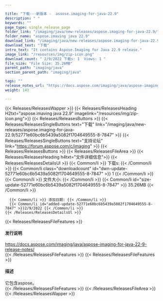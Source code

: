 ```yaml
---

title: "下载---新版本 -  assose.imaging-for-java-22.9"
description: " "
keywords: ""
page_type: single_release_page
folder_link: "/imaging/java/new-releases/aspose.imaging-for-java-22.9/"
folder_name: "aspose.imaving java 22.9"
download_link: "/imaging/java/new-releases/aspose.imaging-for-java-22.9/52771e60bc6b5439a5082f1704649555-8-7847"
download_text: "下载"
intro_text: "It contains Aspose.Imaging for Java 22.9 release."
image_link: "/resources/img/zip-icon.png"
download_count: " 2/9/2022 下载s: 1  Views: 1 "
file_size: "File Size: 35.26MB"
parent_path: "imaging/java"
section_parent_path: "imaging/java"

tags: ""
release_notes_url: "https://docs.aspose.com/imaging/java/aspose-imaging-for-java-22-9-release-notes/"
weight: 143

---
```


{{< Releases/ReleasesWapper >}}
  {{< Releases/ReleasesHeading H2txt="aspose.imaving java 22.9" imagelink="/resources/img/zip-icon.png">}}
  {{< Releases/ReleasesButtons >}}
    {{< Releases/ReleasesSingleButtons text="下载" link="/imaging/java/new-releases/aspose.imaging-for-java-22.9/52771e60bc6b5439a5082f1704649555-8-7847" >}}
    {{< Releases/ReleasesSingleButtons text="支持论坛" link="https://forum.aspose.com/c/imaging" >}}
  {{< Releases/ReleasesButtons >}}
  {{< Releases/ReleasesFileArea >}}
    {{< Releases/ReleasesHeading h4txt="文件详细信息">}}
    {{< Releases/ReleasesDetailsUl >}}
      {{< Common/li >}} 下载s: {{< /Common/li >}}
      {{< Common/li class="downloadcount" id="dwn-update-52771e60bc6b5439a5082f1704649555-8-7847" >}} 1 {{< /Common/li >}}
      {{< Common/li >}} 文件大小: {{< /Common/li >}}
      {{< Common/li id="size-update-52771e60bc6b5439a5082f1704649555-8-7847" >}} 35.26MB {{< /Common/li >}}

      {{< Common/li >}} 添加日期: {{< /Common/li >}}
      {{< Common/li id="added-update-52771e60bc6b5439a5082f1704649555-8-7847" >}}2/9/2022 {{< /Common/li >}}
    {{< /Releases/ReleasesDetailsUl >}}

  {{< Releases/ReleasesFileFeatures >}}
      <h4>发行说明</h4><div><a href='https://docs.aspose.com/imaging/java/aspose-imaging-for-java-22-9-release-notes/'>https://docs.aspose.com/imaging/java/aspose-imaging-for-java-22-9-release-notes/</a></div>
  {{< /Releases/ReleasesFileFeatures >}}
  {{< Releases/ReleasesFileFeatures >}}
      <h4>描述</h4><div class="HTMLDescription">它包含aspose。</div>
  {{< /Releases/ReleasesFileFeatures >}}
 {{< /Releases/ReleasesFileArea >}}
{{< /Releases/ReleasesWapper >}}


